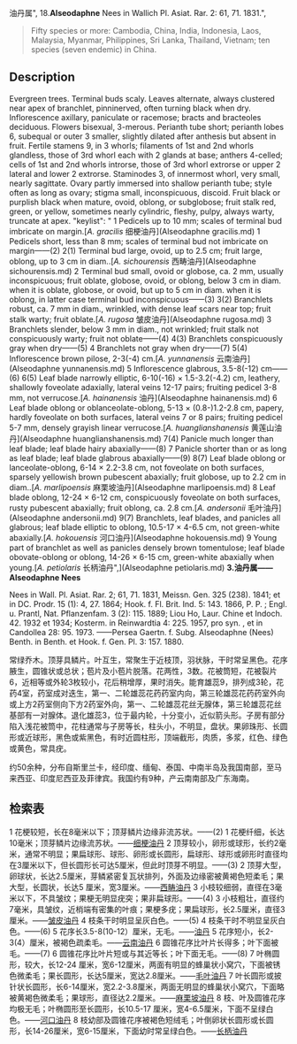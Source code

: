 油丹属",
18.**Alseodaphne** Nees in Wallich Pl. Asiat. Rar. 2: 61, 71. 1831.",

> Fifty species or more: Cambodia, China, India, Indonesia, Laos, Malaysia, Myanmar, Philippines, Sri Lanka, Thailand, Vietnam; ten species (seven endemic) in China.

## Description
Evergreen trees. Terminal buds scaly. Leaves alternate, always clustered near apex of branchlet, pinninerved, often turning black when dry. Inflorescence axillary, paniculate or racemose; bracts and bracteoles deciduous. Flowers bisexual, 3-merous. Perianth tube short; perianth lobes 6, subequal or outer 3 smaller, slightly dilated after anthesis but absent in fruit. Fertile stamens 9, in 3 whorls; filaments of 1st and 2nd whorls glandless, those of 3rd whorl each with 2 glands at base; anthers 4-celled; cells of 1st and 2nd whorls introrse, those of 3rd whorl extrorse or upper 2 lateral and lower 2 extrorse. Staminodes 3, of innermost whorl, very small, nearly sagittate. Ovary partly immersed into shallow perianth tube; style often as long as ovary; stigma small, inconspicuous, discoid. Fruit black or purplish black when mature, ovoid, oblong, or subglobose; fruit stalk red, green, or yellow, sometimes nearly cylindric, fleshy, pulpy, always warty, truncate at apex.
  "keylist": "
1 Pedicels up to 10 mm; scales of terminal bud imbricate on margin.[*A. gracilis* 细梗油丹](Alseodaphne gracilis.md)
1 Pedicels short, less than 8 mm; scales of terminal bud not imbricate on margin——(2)
2(1) Terminal bud large, ovoid, up to 2.5 cm; fruit large, oblong, up to 3 cm in diam..[*A. sichourensis* 西畴油丹](Alseodaphne sichourensis.md)
2 Terminal bud small, ovoid or globose, ca. 2 mm, usually inconspicuous; fruit oblate, globose, ovoid, or oblong, below 3 cm in diam. when it is oblate, globose, or ovoid, but up to 5 cm in diam. when it is oblong, in latter case terminal bud inconspicuous——(3)
3(2) Branchlets robust, ca. 7 mm in diam., wrinkled, with dense leaf scars near top; fruit stalk warty; fruit oblate.[*A. rugosa* 皱皮油丹](Alseodaphne rugosa.md)
3 Branchlets slender, below 3 mm in diam., not wrinkled; fruit stalk not conspicuously warty; fruit not oblate——(4)
4(3) Branchlets conspicuously gray when dry——(5)
4 Branchlets not gray when dry——(7)
5(4) Inflorescence brown pilose, 2-3(-4) cm.[*A. yunnanensis* 云南油丹](Alseodaphne yunnanensis.md)
5 Inflorescence glabrous, 3.5-8(-12) cm——(6)
6(5) Leaf blade narrowly elliptic, 6-10(-16) × 1.5-3.2(-4.2) cm, leathery, shallowly foveolate adaxially, lateral veins 12-17 pairs; fruiting pedicel 3-8 mm, not verrucose.[*A. hainanensis* 油丹](Alseodaphne hainanensis.md)
6 Leaf blade oblong or oblanceolate-oblong, 5-13 × (0.8-)1.2-2.8 cm, papery, hardly foveolate on both surfaces, lateral veins 7 or 8 pairs; fruiting pedicel 5-7 mm, densely grayish linear verrucose.[*A. huanglianshanensis* 黄莲山油丹](Alseodaphne huanglianshanensis.md)
7(4) Panicle much longer than leaf blade; leaf blade hairy abaxially——(8)
7 Panicle shorter than or as long as leaf blade; leaf blade glabrous abaxially——(9)
8(7) Leaf blade oblong or lanceolate-oblong, 6-14 × 2.2-3.8 cm, not foveolate on both surfaces, sparsely yellowish brown pubescent abaxially; fruit globose, up to 2.2 cm in diam..[*A. marlipoensis* 麻栗坡油丹](Alseodaphne marlipoensis.md)
8 Leaf blade oblong, 12-24 × 6-12 cm, conspicuously foveolate on both surfaces, rusty pubescent abaxially; fruit oblong, ca. 2.8 cm.[*A. andersonii* 毛叶油丹](Alseodaphne andersonii.md)
9(7) Branchlets, leaf blades, and panicles all glabrous; leaf blade elliptic to oblong, 10.5-17 × 4-6.5 cm, not green-white abaxially.[*A. hokouensis* 河口油丹](Alseodaphne hokouensis.md)
9 Young part of branchlet as well as panicles densely brown tomentulose; leaf blade obovate-oblong or oblong, 14-26 × 6-15 cm, green-white abaxially when young.[*A. petiolaris* 长柄油丹",](Alseodaphne petiolaris.md)
**3.油丹属——Alseodaphne Nees**

Nees in Wall. Pl. Asiat. Rar. 2; 61, 71. 1831, Meissn. Gen. 325 (238). 1841; et in DC. Prodr. 15 (1): 4, 27. 1864; Hook. f. Fl. Brit. Ind. 5: 143. 1866, P. P. ; Engl. u. Prantl, Nat. Pflanzenfam. 3 (2): 115. 1889; Liou Ho, Laur. Chine et Indoch. 42. 1932 et 1934; Kosterm. in Reinwardtia 4: 225. 1957, pro syn. , et in Candollea 28: 95. 1973. ——Persea Gaertn. f. Subg. Alseodaphne (Nees) Benth. in Benth. et Hook. f. Gen. Pl. 3: 157. 1880.

常绿乔木。顶芽具鳞片。叶互生，常聚生于近枝顶，羽状脉，干时常呈黑色。花序腋生，圆锥状或总状；苞片及小苞片脱落。花两性，3数。花被筒短，花被裂片6，近相等或外轮3枚较小，花后稍增厚，果时消失。能育雄蕊9，排列成3轮，花药4室，药室成对迭生，第一、二轮雄蕊花药药室内向，第三轮雄蕊花药药室外向或上方2药室侧向下方2药室外向，第一、二轮雄蕊花丝无腺体，第三轮雄蕊花丝基部有一对腺体。退化雄蕊3，位于最内轮，十分变小，近似箭头形。子房有部分陷入浅花被筒中，花柱通常与子房等长，柱头小，不明显，盘状。果卵珠形、长圆形或近球形，黑色或紫黑色，有时近圆柱形，顶端截形，肉质，多浆，红色、绿色或黄色，常具疣。

约50余种，分布自斯里兰卡，经印度、缅甸、泰国、中南半岛及我国南部，至马来西亚、印度尼西亚及菲律宾。我国约有9种，产云南南部及广东海南。

## 检索表

1 花梗较短，长在8毫米以下；顶芽鳞片边缘非流苏状。——(2)
1 花梗纤细，长达10毫米；顶芽鳞片边缘流苏状。——[细梗油丹](Alseodaphne%20gracilis.md)
2 顶芽较小，卵形或球形，长约2毫米，通常不明显；果扁球形、球形、卵形或长圆形，扁球形、球形或卵形时直径均在3厘米以下，但长圆形长可达5厘米，但此时顶芽不明显。——(3)
2 顶芽大型，卵球状，长达2.5厘米，芽鳞紧密复瓦状排列，外面及边缘密被黄褐色短柔毛；果大型，长圆状，长达5 厘米，宽3厘米。——[西畴油丹](Alseodaphne%20sichourensis.md)
3 小枝较细弱，直径在3毫米以下，不具皱纹；果梗无明显疣突；果非扁球形。——(4)
3 小枝粗壮，直径约7毫米，具皱纹，近梢端有密集的叶痕；果梗多疣；果扁球形，长2.5厘米，直径3厘米。——[皱皮油丹](Alseodaphne%20rugosa.md)
4 枝条干时明显呈灰白色。——(5)
4 枝条干时不明显呈灰白色。——(6)
5 花序长3.5-8(10-12）厘米，无毛。——[油丹](Alseodaphne%20hainanensis.md)
5 花序短小，长2-3(4）厘米，被褐色疏柔毛。——[云南油丹](Alseodaphne%20yunnanensis.md)
6 圆锥花序比叶片长得多；叶下面被毛。——(7)
6 圆锥花序比叶片短或与其近等长；叶下面无毛。——(8)
7 叶椭圆形，较大，长12-24 厘米，宽6-12厘米，两面有明显的蜂巢状小窝穴，下面被锈色微柔毛；果长圆形，长达5厘米，宽达2.8厘米。——[毛叶油丹](Alseodaphne%20andersonii.md)
7 叶长圆形或披针状长圆形，长6-14厘米，宽2.2-3.8厘米，两面无明显的蜂巢状小窝穴，下面略被黄褐色微柔毛；果球形，直径达2.2厘米。——[麻栗坡油丹](Alseodaphne%20marlipoensis.md)
8 枝、叶及圆锥花序均极无毛；叶椭圆形至长圆形，长10.5-17 厘米，宽4-6.5厘米，下面不呈绿白色。——[河口油丹](Alseodaphne%20hokouensis.md)
8 枝幼部及圆锥花序被褐色短绒毛；叶倒卵状长圆形或长圆形，长14-26厘米，宽6-15厘米，下面幼时常呈绿白色。——[长柄油丹](Alseodaphne%20petiolaris.md)
